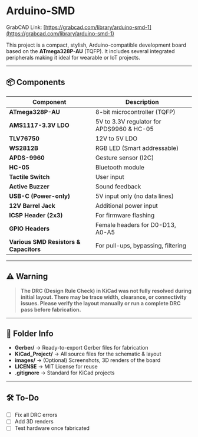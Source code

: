 # Arduino-SMD

GrabCAD Link: [https://grabcad.com/library/arduino-smd-1](https://grabcad.com/library/arduino-smd-1)

This project is a compact, stylish, Arduino-compatible development board based on the **ATmega328P-AU** (TQFP). It includes several integrated peripherals making it ideal for wearable or IoT projects.

---

## 📦 Components

| Component                              | Description                               |
| -------------------------------------- | ----------------------------------------- |
| **ATmega328P-AU**                      | 8-bit microcontroller (TQFP)              |
| **AMS1117-3.3V LDO**                   | 5V to 3.3V regulator for APDS9960 & HC-05 |
| **TLV76750**                           | 12V to 5V LDO                             |
| **WS2812B**                            | RGB LED (Smart addressable)               |
| **APDS-9960**                          | Gesture sensor (I2C)                      |
| **HC-05**                              | Bluetooth module                          |
| **Tactile Switch**                     | User input                                |
| **Active Buzzer**                      | Sound feedback                            |
| **USB-C (Power-only)**                 | 5V input only (no data lines)             |
| **12V Barrel Jack**                    | Additional power input                    |
| **ICSP Header (2x3)**                  | For firmware flashing                     |
| **GPIO Headers**                       | Female headers for D0-D13, A0-A5          |
| **Various SMD Resistors & Capacitors** | For pull-ups, bypassing, filtering        |

---

## ⚠️ Warning

> **The DRC (Design Rule Check) in KiCad was not fully resolved during initial layout. There may be trace width, clearance, or connectivity issues. Please verify the layout manually or run a complete DRC pass before fabrication.**

---

## 📁 Folder Info

* **Gerber/** → Ready-to-export Gerber files for fabrication
* **KiCad\_Project/** → All source files for the schematic & layout
* **images/** → (Optional) Screenshots, 3D renders of the board
* **LICENSE** → MIT License for reuse
* **.gitignore** → Standard for KiCad projects

---

## 🛠️ To-Do

* [ ] Fix all DRC errors
* [ ] Add 3D renders
* [ ] Test hardware once fabricated
